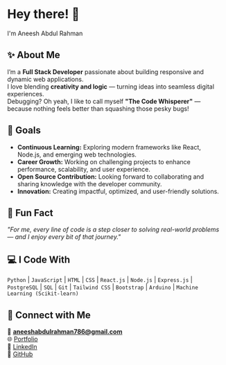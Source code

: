 # Hey there! 👋  
I'm Aneesh Abdul Rahman 

## ✨ About Me  
I’m a **Full Stack Developer** passionate about building responsive and dynamic web applications.  
I love blending **creativity and logic** — turning ideas into seamless digital experiences.  
Debugging? Oh yeah, I like to call myself **"The Code Whisperer"** — because nothing feels better than squashing those pesky bugs!  

## 🎯 Goals  
- **Continuous Learning:** Exploring modern frameworks like React, Node.js, and emerging web technologies.  
- **Career Growth:** Working on challenging projects to enhance performance, scalability, and user experience.  
- **Open Source Contribution:** Looking forward to collaborating and sharing knowledge with the developer community.  
- **Innovation:** Creating impactful, optimized, and user-friendly solutions.

## 🎲 Fun Fact  
*"For me, every line of code is a step closer to solving real-world problems — and I enjoy every bit of that journey."*

## 💻 I Code With  
`Python` | `JavaScript` | `HTML` | `CSS` | `React.js` | `Node.js` | `Express.js` |  
`PostgreSQL` | `SQL` | `Git` | `Tailwind CSS` | `Bootstrap` | `Arduino` | `Machine Learning (Scikit-learn)`  

## 🔗 Connect with Me  
📧 **aneeshabdulrahman786@gmail.com**  
🌐 [Portfolio](https://aneesh-portfolio-phi.vercel.app/)  
💼 [LinkedIn](https://www.linkedin.com/in/aneesh-abdul-rahman-2b67b1286/)  
🐙 [GitHub](https://github.com/cube786)  


<!--
**cube786/cube786** is a ✨ _special_ ✨ repository because its `README.md` (this file) appears on your GitHub profile.

Here are some ideas to get you started:

- 🔭 I’m currently working on ...
- 🌱 I’m currently learning ...
- 👯 I’m looking to collaborate on ...
- 🤔 I’m looking for help with ...
- 💬 Ask me about ...
- 📫 How to reach me: ...
- 😄 Pronouns: ...
- ⚡ Fun fact: ...
-->
